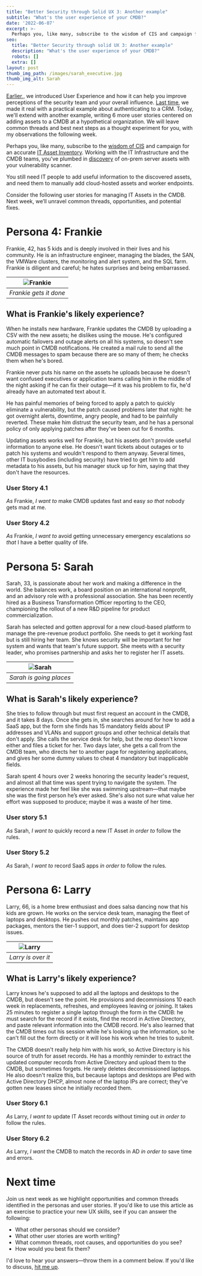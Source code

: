 ```yaml
---
title: "Better Security through Solid UX 3: Another example"
subtitle: "What's the user experience of your CMDB?"
date: '2022-06-07'
excerpt: >-
  Perhaps you, like many, subscribe to the wisdom of CIS and campaign for an accurate IT Asset Inventory. Working with the IT Infrastructure and the CMDB teams, you've plumbed in discovery of on-prem server assets with your vulnerability scanner. You still need IT people to add useful information to the discovered assets, and need them to manually add cloud-hosted assets and worker endpoints. Consider the following user stories for managing IT Assets in the CMDB. Next week, we’ll unravel common threads, opportunities, and potential fixes.
seo:
  title: "Better Security through solid UX 3: Another example"
  description: "What's the user experience of your CMDB?"
  robots: []
  extra: []
layout: post
thumb_img_path: /images/sarah_executive.jpg
thumb_img_alt: Sarah
---
```


[Earlier,](/posts/uxforsecurity1/), we introduced User Experience and how it can help you improve perceptions of the security team and your overall influence. [Last time](/posts/uxforsecurity2), we made it real with a practical example about authenticating to a CRM. Today, we'll extend with another example, writing 6 more user stories centered on adding assets to a CMDB at a hypothetical organization. We will leave common threads and best next steps as a thought experiment for you, with my observations the following week.

Perhaps you, like many, subscribe to the [wisdom of CIS](https://saltyonsecurity.net/posts/why_cis/) and campaign for an accurate [IT Asset Inventory](https://saltyonsecurity.net/posts/cis1_1/). Working with the IT Infrastructure and the CMDB teams, you've plumbed in [discovery](https://saltyonsecurity.net/posts/cis1_3-5/) of on-prem server assets with your vulnerability scanner.

You still need IT people to add useful information to the discovered assets, and need them to manually add cloud-hosted assets and worker endpoints.

Consider the following user stories for managing IT Assets in the CMDB. Next week, we’ll unravel common threads, opportunities, and potential fixes.

# Persona 4: Frankie

Frankie, 42, has 5 kids and is deeply involved in their lives and his community. He is an infrastructure engineer, managing the blades, the SAN, the VMWare clusters, the monitoring and alert system, and the SQL farm. Frankie is diligent and careful; he hates surprises and being embarrassed.

| ![Frankie](/images/frankie.webp) |
|:---:|
| *Frankie gets it done* |

## What is Frankie's likely experience?

When he installs new hardware, Frankie updates the CMDB by uploading a CSV with the new assets; he dislikes using the mouse. He's configured automatic failovers and outage alerts on all his systems, so doesn't see much point in CMDB notifications. He created a mail rule to send all the CMDB messages to spam because there are so many of them; he checks them when he's bored.

Frankie never puts his name on the assets he uploads because he doesn't want confused executives or application teams calling him in the middle of the night asking if he can fix their outage—if it was his problem to fix, he'd already have an automated text about it.

He has painful memories of being forced to apply a patch to quickly eliminate a vulnerability, but the patch caused problems later that night: he got overnight alerts, downtime, angry people, and had to be painfully reverted. These make him distrust the security team, and he has a personal policy of only applying patches after they've been out for 6 months.

Updating assets works well for Frankie, but his assets don't provide useful information to anyone else. He doesn't want tickets about outages or to patch his systems and wouldn't respond to them anyway. Several times, other IT busybodies (including security) have tried to get him to add metadata to his assets, but his manager stuck up for him, saying that they don't have the resources.

### User Story 4.1

*As* Frankie, *I want to* make CMDB updates fast and easy *so that* nobody gets mad at me.

### User Story 4.2

*As* Frankie, *I want to* avoid getting unnecessary emergency escalations *so that* I have a better quality of life.

# Persona 5: Sarah

Sarah, 33, is passionate about her work and making a difference in the world. She balances work, a board position on an international nonprofit, and an advisory role with a professional association. She has been recently hired as a Business Transformation Officer reporting to the CEO, championing the rollout of a new R&D pipeline for product commercialization.

Sarah has selected and gotten approval for a new cloud-based platform to manage the pre-revenue product portfolio. She needs to get it working fast but is still hiring her team. She knows security will be important for her system and wants that team's future support. She meets with a security leader, who promises partnership and asks her to register her IT assets.

| ![Sarah](/images/sarah_executive.jpg) |
|:---:|
| *Sarah is going places* |

## What is Sarah's likely experience?

She tries to follow through but must first request an account in the CMDB, and it takes 8 days. Once she gets in, she searches around for how to add a SaaS app, but the form she finds has 15 mandatory fields about IP addresses and VLANs and support groups and other technical details that don't apply. She calls the service desk for help, but the rep doesn't know either and files a ticket for her. Two days later, she gets a call from the CMDB team, who directs her to another page for registering applications, and gives her some dummy values to cheat 4 mandatory but inapplicable fields.

Sarah spent 4 hours over 2 weeks honoring the security leader's request, and almost all that time was spent trying to navigate the system. The experience made her feel like she was swimming upstream—that maybe she was the first person he’s ever asked. She's also not sure what value her effort was supposed to produce; maybe it was a waste of her time.

### User story 5.1

*As* Sarah, *I want to* quickly record a new IT Asset *in order to* follow the rules.

### User Story 5.2

*As* Sarah, *I want to* record SaaS apps *in order to* follow the rules.

# Persona 6: Larry

Larry, 66, is a home brew enthusiast and does salsa dancing now that his kids are grown. He works on the service desk team, managing the fleet of laptops and desktops. He pushes out monthly patches, maintains app packages, mentors the tier-1 support, and does tier-2 support for desktop issues.

| ![Larry](/images/larry.jpg) |
|:---:|
| *Larry is over it* |

## What is Larry's likely experience?

Larry knows he's supposed to add all the laptops and desktops to the CMDB, but doesn't see the point. He provisions and decommissions 10 each week in replacements, refreshes, and employees leaving or joining. It takes 25 minutes to register a single laptop through the form in the CMDB: he must search for the record if it exists, find the record in Active Directory, and paste relevant information into the CMDB record. He's also learned that the CMDB times out his session while he's looking up the information, so he can't fill out the form directly or it will lose his work when he tries to submit.

The CMDB doesn't really help him with his work, so Active Directory is his source of truth for asset records. He has a monthly reminder to extract the updated computer records from Active Directory and upload them to the CMDB, but sometimes forgets. He rarely deletes decommissioned laptops. He also doesn't realize this, but because laptops and desktops are IPed with Active Directory DHCP, almost none of the laptop IPs are correct; they've gotten new leases since he initially recorded them.

### User Story 6.1

*As* Larry, *I want to* update IT Asset records without timing out *in order to* follow the rules.

### User Story 6.2

*As* Larry, *I want* the CMDB to match the records in AD *in order to* save time and errors.

# Next time

Join us next week as we highlight opportunities and common threads identified in the personas and user stories. If you'd like to use this article as an exercise to practice your new UX skills, see if you can answer the following:

-   What other personas should we consider?
-   What other user stories are worth writing?
-   What common threads, root causes, and opportunities do you see?
-   How would you best fix them?

I'd love to hear your answers—throw them in a comment below. If you'd like to discuss, [hit me up](http://saltyonsecurity.net/contact).

